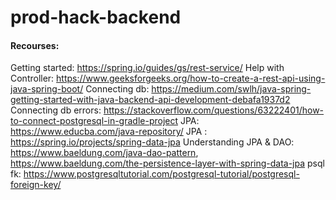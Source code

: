 # prod-hack-backend

#### Recourses:

Getting started: https://spring.io/guides/gs/rest-service/
Help with Controller: https://www.geeksforgeeks.org/how-to-create-a-rest-api-using-java-spring-boot/
Connecting db: https://medium.com/swlh/java-spring-getting-started-with-java-backend-api-development-debafa1937d2
Connecting db errors: https://stackoverflow.com/questions/63222401/how-to-connect-postgresql-in-gradle-project
JPA: https://www.educba.com/java-repository/
JPA : https://spring.io/projects/spring-data-jpa
Understanding JPA & DAO: https://www.baeldung.com/java-dao-pattern, https://www.baeldung.com/the-persistence-layer-with-spring-data-jpa
psql fk: https://www.postgresqltutorial.com/postgresql-tutorial/postgresql-foreign-key/